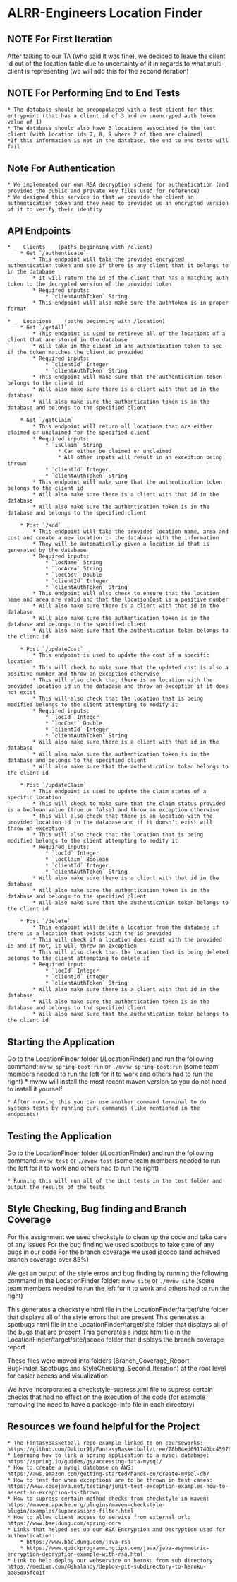 # ALRR-Engineers Location Finder

## NOTE For First Iteration
After talking to our TA (who said it was fine), we decided to leave the client id out of the location table due to uncertainty of it in regards to what multi-client is representing (we will add this for the second iteration)

## NOTE For Performing End to End Tests
	* The database should be prepopulated with a test client for this entrypoint (that has a client id of 3 and an unencryped auth token value of 1)
	* The database should also have 3 locations associated to the test client (with location ids 7, 8, 9 where 2 of them are claimed)
	*If this information is not in the database, the end to end tests will fail
	
## Note For Authentication
	* We implemented our own RSA decryption scheme for authentication (and provided the public and private key files used for reference)
	* We designed this service in that we provide the client an authentication token and they need to provided us an encrypted version of it to verify their identity

## API Endpoints
	* ___Clients___ (paths beginning with /client)
		* Get `/authenticate`
			* This endpoint will take the provided encrypted authentication token and see if there is any client that it belongs to in the database
			* It will return the id of the client that has a matching auth token to the decrypted version of the provided token
			* Required inputs:
				* `clientAuthToken` String
			* This endpoint will also make sure the authtoken is in proper format
	
	* ___Locations___ (paths beginning with /location)
		* Get `/getAll`
			* This endpoint is used to retireve all of the locations of a client that are stored in the database
			* Will take in the client id and authentication token to see if the token matches the client id provided
			* Required inputs:
				* `clientId` Integer
				* `clientAuthToken` String
			* This endpoint will make sure that the authentication token belongs to the client id
			* Will also make sure there is a client with that id in the database
			* Will also make sure the authentication token is in the database and belongs to the specified client
		
		* Get `/getClaim`
			* This endpoint will return all locations that are either claimed or unclaimed for the specified client
			* Required inputs:
				* `isClaim` String
					* Can either be claimed or unclaimed
					* All other inputs will result in an exception being thrown
				* `clientId` Integer
				* `clientAuthToken` String
			* This endpoint will make sure that the authentication token belongs to the client id
			* Will also make sure there is a client with that id in the database
			* Will also make sure the authentication token is in the database and belongs to the specified client
			
		* Post `/add`
			* This endpoint will take the provided location name, area and cost and create a new location in the database with the information
			* They will be automatically given a location id that is generated by the database
			* Required inputs:
				* `locName` String
				* `locArea` String
				* `locCost` Double
				* `clientId` Integer
				* `clientAuthToken` String
			* This endpoint will also check to ensure that the location name and area are valid and that the locationCost is a positive number
			* Will also make sure there is a client with that id in the database
			* Will also make sure the authentication token is in the database and belongs to the specified client
			* Will also make sure that the authentication token belongs to the client id
			
		* Post `/updateCost`
			* This endpoint is used to update the cost of a specific location
			* This will check to make sure that the updated cost is also a positive number and throw an exception otherwise
			* This will also check that there is an location with the provided location id in the database and throw an exception if it does not exist
			* This will also check that the location that is being modified belongs to the client attempting to modify it
			* Required inputs:
				* `locId` Integer
				* `locCost` Double
				* `clientId` Integer
				* `clientAuthToken` String
			* Will also make sure there is a client with that id in the database
			* Will also make sure the authentication token is in the database and belongs to the specified client
			* Will also make sure that the authentication token belongs to the client id
				
		* Post `/updateClaim`
			* This endpoint is used to update the claim status of a specific location
			* This will check to make sure that the claim status provided is a boolean value (true or false) and throw an exception otherwise
			* This will also check that there is an location with the provided location id in the database and if it doesn't exist will throw an exception
			* This will also check that the location that is being modified belongs to the client attempting to modify it
			* Required inputs:
				* `locId` Integer
				* `locClaim` Boolean
				* `clientId` Integer
				* `clientAuthToken` String
			* Will also make sure there is a client with that id in the database
			* Will also make sure the authentication token is in the database and belongs to the specified client
			* Will also make sure that the authentication token belongs to the client id
				
		* Post `/delete`
			* This endpoint will delete a location from the database if there is a location that exists with the id provided
			* This will check if a location does exist with the provided id and if not, it will throw an exception
			* This will also check that the location that is being deleted belongs to the client attempting to delete it
			* Required input:
				* `locId` Integer
				* `clientId` Integer
				* `clientAuthToken` String
			* Will also make sure there is a client with that id in the database
			* Will also make sure the authentication token is in the database and belongs to the specified client
			* Will also make sure that the authentication token belongs to the client id
				
				
## Starting the Application
Go to the LocationFinder folder (/LocationFinder) and run the following command:
	`mvnw spring-boot:run` or `./mvnw spring-boot:run` (some team members needed to run the left for it to work and others had to run the right)
	* mvnw will install the most recent maven version so you do not need to install it yourself
	
	* After running this you can use another command terminal to do systems tests by running curl commands (like mentioned in the endpoints)

## Testing the Application
Go to the LocationFinder folder (/LocationFinder) and run the following command:
	`mvnw test` or `./mvnw test` (some team members needed to run the left for it to work and others had to run the right)
	
	* Running this will run all of the Unit tests in the test folder and output the results of the tests
	
## Style Checking, Bug finding and Branch Coverage
For this assignment we used checkstyle to clean up the code and take care of any issues
For the bug finding we used spotbugs to take care of any bugs in our code
For the branch coverage we used jacoco (and achieved branch coverage over 85%)

We get an output of the style erros and bug finding by running the following command in the LocationFinder folder:
	`mvnw site` or `./mvnw site` (some team members needed to run the left for it to work and others had to run the right)
	
This generates a checkstyle html file in the LocationFinder/target/site folder that displays all of the style errors that are present
This generates a spotbugs html file in the LocationFinder/target/site folder that displays all of the bugs that are present
This generates a index html file in the LocationFinder/target/site/jacoco folder that displays the branch coverage report

These files were moved into folders (Branch_Coverage_Report, BugFinder_Spotbugs and StyleChecking_Second_Iteration) at the root level for easier access and visualization

We have incorporated a checkstyle-supress.xml file to supress certain checks that had no effect on the execution of the code (for example removing the need to have a package-info file in each directory) 

## Resources we found helpful for the Project
	* The FantasyBasketball repo example linked to on courseworks: https://github.com/Daktor99/FantasyBasketball/tree/78b84ed691740bc4597622fee79319fa4aec8dcf
	* Learning how to link a spring application to a mysql database: https://spring.io/guides/gs/accessing-data-mysql/
	* How to create a mysql database on AWS: https://aws.amazon.com/getting-started/hands-on/create-mysql-db/
	* How to test for when exceptions are to be thrown in test cases: https://www.codejava.net/testing/junit-test-exception-examples-how-to-assert-an-exception-is-thrown
	* How to supress certain method checks from checkstyle in maven: https://maven.apache.org/plugins/maven-checkstyle-plugin/examples/suppressions-filter.html
	* How to allow client access to service from external url: https://www.baeldung.com/spring-cors
	* Links that helped set up our RSA Encryption and Decryption used for authentication: 
		* https://www.baeldung.com/java-rsa
		* https://www.quickprogrammingtips.com/java/java-asymmetric-encryption-decryption-example-with-rsa.html
	* Link to help deploy our webservice on heroku from sub directory: https://medium.com/@shalandy/deploy-git-subdirectory-to-heroku-ea05e95fce1f
	